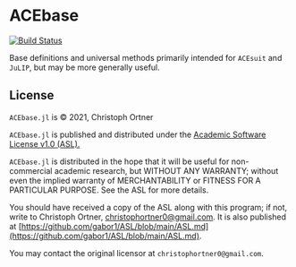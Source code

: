 # ACEbase

[![Build Status](https://github.com/cortner/ACEbase.jl/workflows/CI/badge.svg)](https://github.com/cortner/ACEbase.jl/actions)

Base definitions and universal methods primarily intended for `ACEsuit` and `JuLIP`, but may be more generally useful.

## License

`ACEbase.jl` is © 2021, Christoph Ortner

`ACEbase.jl` is published and distributed under the [Academic Software License v1.0 (ASL).](ASL.md)

`ACEbase.jl` is distributed in the hope that it will be useful for non-commercial academic research, but WITHOUT ANY WARRANTY; without even the implied warranty of MERCHANTABILITY or FITNESS FOR A PARTICULAR PURPOSE. See the ASL for more details.

You should have received a copy of the ASL along with this program; if not, write to Christoph Ortner, christophortner0@gmail.com. It is also published at [https://github.com/gabor1/ASL/blob/main/ASL.md](https://github.com/gabor1/ASL/blob/main/ASL.md).

You may contact the original licensor at `christophortner0@gmail.com`.
